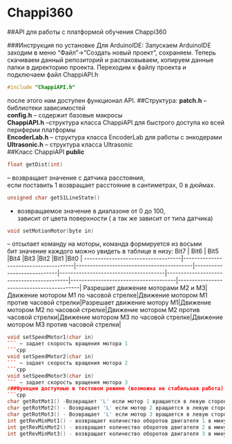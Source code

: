 # Chappi360
##API для работы с платформой обучения Chappi360

###Инструкция по установке
Для ArduinoIDE:
Запускаем ArduinoIDE заходим в меню “Файл”->“Создать новый проект”, сохраняем.
Теперь скачиваем данный репозиторий и распаковываем, копируем данные папки в директорию проекта.
Переходим к файлу проекта и подключаем файл ChappiAPI.h
```cpp
#include "ChappiAPI.h"
```
после этого нам доступен функционал API.
##Структура:
**patch.h** – библиотеки зависимостей  
**config.h** – содержит базовые макросы  
**ChappiAPI.h** –структура класса ChappiAPI для быстрого доступа ко всей периферии платформы  
**EncoderLab.h** – структура класса EncoderLab для работы с энкодерами  
**Ultrasonic.h** – структура класса Ultrasonic  
##Класс ChappiAPI
**public**
```cpp 
float getDist(int) 
```
– возвращает значение с датчика расстояния,  
если поставить 1 возвращает расстояние в сантиметрах, 0 в дюймах.  
```cpp
unsigned char getS1LineState()
```
- возвращаемое значение в диапазоне от 0 до 100,  
зависит от цвета поверхности  ( а так же зависит от типа датчика)  
```cpp
void setMotionMotor(byte in)
```
– отсылает команду на моторы, команда формируется из восьми  
бит значение каждого можно увидеть в таблице в низу:
Bit7                               |	Bit6	                              | Bit5	                                   |Bit4	                      |Bit3	                                 |Bit2	                                    |Bit1	                                 |Bit0                                      |
-----------------------------------|--------------------------------------|------------------------------------------|----------------------------|--------------------------------------|------------------------------------------|--------------------------------------|------------------------------------------|
Разрешает движение моторами M2 и M3|Движение мотором M1 по часовой стрелке|Движение мотором M1 против часовой стрелки|Разрешает движение мотору M1|Движение мотором M2 по часовой стрелке|Движение мотором M2 против часовой стрелки|Движение мотором M3 по часовой стрелке|Движение мотором M3 против часовой стрелки|
```cpp
void setSpeedMotor1(char in)
``` – задает скорость вращения мотора 1  
```cpp 
void setSpeedMotor2(char in)
``` – задает скорость вращения мотора 2  
```cpp
void setSpeedMotor3(char in)
``` – задает скорость вращения мотора 3  
###Функции доступные в тестовом режиме (возможна не стабильная работа)
```cpp 
char getRotMot1() -Возвращает 'L' если мотор 1 вращается в левую сторону и 'R' в правую
char getRotMot2() - Возвращает 'L' если мотор 2 вращается в левую сторону и 'R' в правую
char getRotMot3() - Возвращает 'L' если мотор 3 вращается в левую сторону и 'R' в правую
int getRevMinMot1() - возвращает количество оборотов двигателя 1 в минуту
int getRevMinMot2() - возвращает количество оборотов двигателя 2 в минуту
int getRevMinMot3() - возвращает количество оборотов двигателя 3 в минуту
```
